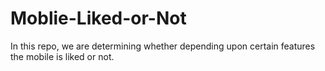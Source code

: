 # Moblie-Liked-or-Not

In this repo, we are determining whether depending upon certain features the mobile is liked or not.
